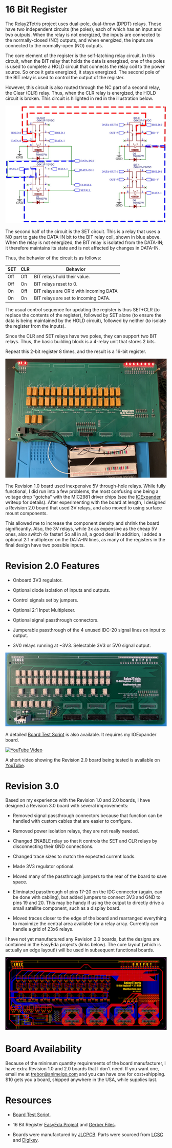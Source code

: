 # 16 Bit Register

The Relay2Tetris project uses dual-pole, dual-throw (DPDT) relays. These have two independent circuits (the poles), each of which has an input and two outputs. When the relay is not energized, the inputs are connected to the normally-closed (NC) outputs, and when energized, the inputs are connected to the normally-open (NO) outputs.

The core element of the register is the self-latching relay circuit. In this circuit, when the BIT relay that holds the data is energized, one of the poles is used to complete a HOLD circuit that connects the relay coil to the power source. So once it gets energized, it stays energized. The second pole of the BIT relay is used to control the output of the register.

However, this circuit is also routed through the NC part of a second relay, the Clear (CLR) relay. Thus, when the CLR relay is energized, the HOLD circuit is broken. This circuit is hilighted in red in the illustration below.

![2 Bit Register Circuit](/Images/RegisterWiring.jpg)

The second half of the circuit is the SET circuit. This is a relay that uses a NO part to gate the DATA-IN bit to the BIT relay coil, shown in blue above. When the relay is not energized, the BIT relay is isolated from the DATA-IN; it therefore maintains its state and is not affected by changes in DATA-IN.

Thus, the behavior of the circuit is as follows:

SET | CLR | Behavior
--- | --- | -------------------
Off | Off | BIT relays hold their value.
Off | On  | BIT relays reset to 0.
On  | Off | BIT relays are OR'd with incoming DATA
On  | On  | BIT relays are set to incoming DATA.

The usual control sequence for updating the register is thus SET+CLR (to replace the contents of the register), followed by SET alone (to ensure the data is being maintained by the HOLD circuit), followed by neither (to isolate the register from the inputs).

Since the CLR and SET relays have two poles, they can support two BIT relays. Thus, the basic building block is a 4-relay unit that stores 2 bits.

Repeat this 2-bit register 8 times, and the result is a 16-bit register.

![16 Bit Register Rev 1.0](/Images/Register-Rev1.jpeg)

The Revision 1.0 board used inexpensive 5V through-hole relays. While fully functional, I did run into a few problems, the most confusing one being a voltage drop "gotcha" with the MIC2981 driver chips (see the [IOExpander](/IOExpander.md) writeup for details). After experimenting with the board at length, I designed a Revision 2.0 board that used 3V relays, and also moved to using surface mount components.

This allowed me to increase the component density and shrink the board significantly. Also, the 3V relays, while 3x as expensive as the cheap 5V ones, also switch 4x faster! So all in all, a good deal! In addition, I added a optional 2:1 multiplexer on the DATA-IN lines, as many of the registers in the final design have two possible inputs.

# Revision 2.0 Features

* Onboard 3V3 regulator.

* Optional diode isolation of inputs and outputs.

* Control signals set by jumpers.

* Optional 2:1 Input Multiplexer.

* Optional signal passthrough connectors.

* Jumperable passthrough of the 4 unused IDC-20 signal lines on input to output.

* 3V0 relays running at ~3V3. Selectable 3V3 or 5V0 signal output.


![16 Bit Register Rev 2.0](/Images/Register-Rev2.jpeg)

A detailed [Board Test Script](/HardwareTests/Register16.py) is also available. It requires my IOExpander board.

[![YouTube Video](https://img.youtube.com/vi/gMaYLL4p_do/0.jpg)](https://www.youtube.com/watch?v=gMaYLL4p_do)

A short video showing the Revision 2.0 board being tested is available on [YouTube](https://www.youtube.com/watch?v=gMaYLL4p_do).

# Revision 3.0

Based on my experience with the Revision 1.0 and 2.0 boards, I have designed a Revision 3.0 board with several improvements:

* Removed signal passthrough connectors because that function can be handled with custom cables that are easier to configure.

* Removed power isolation relays, they are not really needed.

* Changed ENABLE relay so that it controls the SET and CLR relays by disconnecting their GND connections.

* Changed trace sizes to match the expected current loads.

* Made 3V3 regulator optional.

* Moved many of the passthrough jumpers to the rear of the board to save space.

* Eliminated passthrough of pins 17-20 on the IDC connector (again, can be done with cabling), but added jumpers to connect 3V3 and GND to pins 19 and 20. This may be handy if using the output to directly drive a small satellite component, such as a display board.

* Moved traces closer to the edge of the board and rearranged everything to maximize the central area available for a relay array. Currently can handle a grid of 23x6 relays.

I have not yet manufactured any Revision 3.0 boards, but the designs are contained in the EasyEda projects (links below). The core layout (which is actually an edge layout!) will be used in subsequent functional boards.

![16 Bit Register Rev 2.0/3.0 Comparison](/Images/Register-Rev2-3.gif)

# Board Availability

Because of the minimum quantity requirements of the board manufacturer, I have extra Revision 1.0 and 2.0 boards that I don't need. If you want one, email me at trebor@animeigo.com and you can have one for cost+shipping. $10 gets you a board, shipped anywhere in the USA, while supplies last.

# Resources

* [Board Test Script](/HardwareTests/Register16.py).

* 16 Bit Register [EasyEda Project](https://easyeda.com/MadOverlord/16-bit-register) and [Gerber Files](/Gerber/Register_Rev_2.0.zip).

* Boards were manufactured by [JLCPCB](https://jlcpcb.com/). Parts were sourced from [LCSC](https://lcsc.com/) and [Digikey](https://www.digikey.com/).
